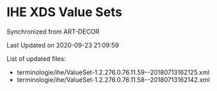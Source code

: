 # IHE XDS Value Sets

Synchronized from ART-DECOR

Last Updated on 2020-09-23 21:09:59

List of updated files:
* terminologie/ihe/ValueSet-1.2.276.0.76.11.59--20180713162125.xml
* terminologie/ihe/ValueSet-1.2.276.0.76.11.58--20180713162142.xml
